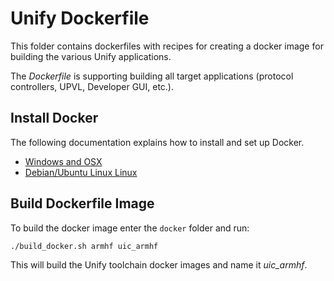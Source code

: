 # Unify Dockerfile

This folder contains dockerfiles with recipes for creating a docker image for building the various Unify applications.

The *Dockerfile* is supporting building all target applications (protocol controllers, UPVL, Developer GUI, etc.).

## Install Docker

The following documentation explains how to install and set up Docker.

- [Windows and OSX](https://www.docker.com/products/docker-desktop)
- [Debian/Ubuntu Linux Linux](https://docs.docker.com/engine/install/ubuntu/)

## Build Dockerfile Image

To build the docker image enter the `docker` folder and run:

``` bash
./build_docker.sh armhf uic_armhf
```

This will build the Unify toolchain docker images and name it *uic_armhf*.
